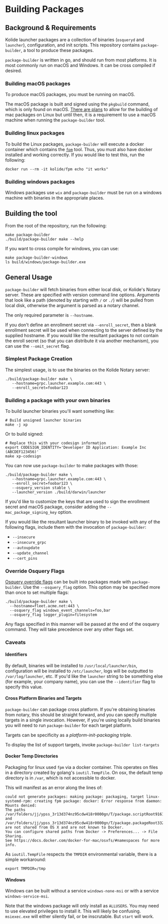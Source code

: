 # Building Packages

## Background & Requirements

Kolide launcher packages are a collection of binaries (`osqueryd` and
`launcher`), configuration, and init
scripts. This repository contains `package-builder`, a tool to produce
these packages.

`package-builder` is written in go, and should run from most
platforms. It is most commonly run on macOS and Windows. It can be
cross compiled if desired.

### Building macOS packages

To produce macOS packages, you must be running on macOS.

The macOS package is built and signed using the `pkgbuild` command,
which is only found on macOS. [There are
plans](https://github.com/kolide/launcher/issues/188) to allow for the
building of mac packages on Linux but until then, it is a requirement
to use a macOS machine when running the `package-builder` tool.

### Building linux packages

To build the Linux packages, `package-builder` will execute a docker
container which contains the
[`fpm`](https://github.com/jordansissel/fpm) tool. Thus, you must also
have docker installed and working correctly. If you would like to test
this, run the following:

```
docker run --rm -it kolide/fpm echo "it works"
```

### Building windows packages

Windows packages use `wix` and `package-builder` must be run on a
windows machine with binaries in the appropriate places.


## Building the tool

From the root of the repository, run the following:

``` shell
make package-builder
./build/package-builder make --help
```

If you want to cross compile for windows, you can use:

``` shell
make package-builder-windows
ls build/windows/package-builder.exe
```

## General Usage

`package-builder` will fetch binaries from either local disk, or
Kolide's Notary server. These are specified with version command line
options. Arguments that look like a path (denoted by starting with `/`
or `./`) will be pulled from local disk, otherwise the argument is
parsed as a notary channel.

The only required parameter is `--hostname`.

If you don't define an enrollment secret via `--enroll_secret`, then a
blank enrollment secret will be used when connecting to the server
defined by the supplied hostname. If you would like the resultant
packages to not contain the enroll secret (so that you can distribute
it via another mechanism), you can use the `--omit_secret` flag.

### Simplest Package Creation

The simplest usage, is to use the binaries on the Kolide Notary
server:

``` shell
./build/package-builder make \
   --hostname=grpc.launcher.example.com:443 \
   --enroll_secret=foobar123
```


### Building a package with your own binaries


To build launcher binaries you'll want something like:

```
# Build unsigned launcher binaries
make -j xp
```

Or to build signed:

```
# Replace this with your codesign information
export CODESIGN_IDENTITY='Developer ID Application: Example Inc (ABCDEF123456)'
make xp-codesign
```

You can now use `package-builder` to make packages with those:

```
./build/package-builder make \
   --hostname=grpc.launcher.example.com:443 \
   --enroll_secret=foobar123 \
   --osquery_version stable \
   --launcher_version ./build/darwin/launcher
```

If you'd like to customize the keys that are used to sign the
enrollment secret and macOS package, consider adding the
`--mac_package_signing_key` option.


If you would like the resultant launcher binary to be invoked with any
of the following flags, include them with the invocation of
`package-builder`:

- `--insecure`
- `--insecure_grpc`
- `--autoupdate`
- `--update_channel`
- `--cert_pins`

### Override Osquery Flags

[Osquery override flags](./launcher.md#override-osquery-flags) can be built into packages made with `package-builder`. Use the `--osquery_flag` option. This option may be specified more than once to set multiple flags:

```
./build/package-builder make \
  --hostname=fleet.acme.net:443 \
  --osquery_flag windows_event_channels=foo,bar
  --osquery_flag logger_plugin=filesystem
```

Any flags specified in this manner will be passed at the end of the osquery command. They will take precedence over any other flags set.

### Caveats

#### Identifiers

By default, binaries will be installed to `/usr/local/launcher/bin`,
configuration will be installed to `/etc/launcher`, logs will be
outputted to `/var/log/launcher`, etc. If you'd like the `launcher`
string to be something else (for example, your company name), you can
use the `--identifier` flag to specify this value.

#### Cross Platform Binaries and Targets

`package-builder` can package cross platform. If you're obtaining
binaries from notary, this should be straight forward, and you can
specify multiple targets in a single invocation.  However, if you're
using locally build binaries you will need to run `package-builder`
for each target platform.

Targets can be specificity as a _platform-init-packaging_ triple.

To display the list of support targets, invoke `package-builder list-targets`

#### Docker Temp Directories

Packaging for linux used `fpm` via a docker container. This operates
on files in a directory created by golang's `ioutil.TempFile`. On osx,
the default temp directory is in `/var`, which is not accessible to
docker.

This will manifest as an error along the lines of:

``` shell
could not generate packages: making package: packaging, target linux-systemd-rpm: creating fpm package: docker: Error response from daemon: Mounts denied:
The paths /var/folders/jj/ypss_3r13d374nz95cdw418r0000gn/T/package.scriptRoot916184548 and /var/folders/jj/ypss_3r13d374nz95cdw418r0000gn/T/package.packageRoot332969561
are not shared from OS X and are not known to Docker.
You can configure shared paths from Docker -> Preferences... -> File Sharing.
See https://docs.docker.com/docker-for-mac/osxfs/#namespaces for more info.
```

As `ioutil.TempFile` respects the `TMPDIR` environmental variable, there is a simple workaround:

``` shell
export TMPDIR=/tmp
```

#### Windows

Windows can be built without a service `windows-none-msi` or with a
service `windows-service-msi`.

Note that the windows package will only install as `ALLUSERS`. You may
need to use elevated privileges to install it. This will likely be
confusing. `msiexec.exe` will either silently fail, or be
inscrutable. But `start` will work.
